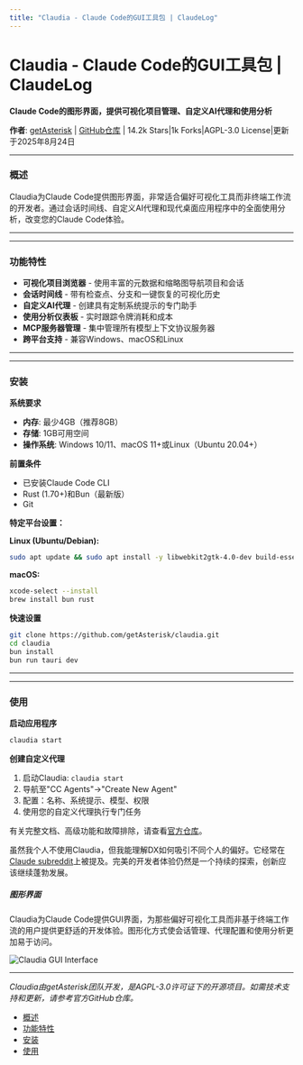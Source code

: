 ```yaml
---
title: "Claudia - Claude Code的GUI工具包 | ClaudeLog"
---
```


# Claudia - Claude Code的GUI工具包 | ClaudeLog

**Claude Code的图形界面，提供可视化项目管理、自定义AI代理和使用分析**

**作者**: [getAsterisk](https://github.com/getAsterisk)  |  [GitHub仓库](https://github.com/getAsterisk/claudia)  |  14.2k Stars|1k Forks|AGPL-3.0 License|更新于2025年8月24日

* * *

### 概述[​](#overview)

Claudia为Claude Code提供图形界面，非常适合偏好可视化工具而非终端工作流的开发者。通过会话时间线、自定义AI代理和现代桌面应用程序中的全面使用分析，改变您的Claude Code体验。

* * *

* * *

### 功能特性[​](#features)

-   **可视化项目浏览器** - 使用丰富的元数据和缩略图导航项目和会话
-   **会话时间线** - 带有检查点、分支和一键恢复的可视化历史
-   **自定义AI代理** - 创建具有定制系统提示的专门助手
-   **使用分析仪表板** - 实时跟踪令牌消耗和成本
-   **MCP服务器管理** - 集中管理所有模型上下文协议服务器
-   **跨平台支持** - 兼容Windows、macOS和Linux

* * *

* * *

### 安装[​](#installation)

**系统要求**

-   **内存**: 最少4GB（推荐8GB）
-   **存储**: 1GB可用空间
-   **操作系统**: Windows 10/11、macOS 11+或Linux（Ubuntu 20.04+）

**前置条件**

-   已安装Claude Code CLI
-   Rust (1.70+)和Bun（最新版）
-   Git

**特定平台设置：**

**Linux (Ubuntu/Debian):**

```bash
sudo apt update && sudo apt install -y libwebkit2gtk-4.0-dev build-essential curl wget libssl-dev libgtk-3-dev libayatana-appindicator3-dev librsvg2-dev
```

**macOS:**

```bash
xcode-select --install
brew install bun rust
```

**快速设置**

```bash
git clone https://github.com/getAsterisk/claudia.git
cd claudia
bun install
bun run tauri dev
```

* * *

* * *

### 使用[​](#usage)

**启动应用程序**

```bash
claudia start
```

**创建自定义代理**

1.  启动Claudia: `claudia start`
2.  导航至"CC Agents"→"Create New Agent"
3.  配置：名称、系统提示、模型、权限
4.  使用您的自定义代理执行专门任务

有关完整文档、高级功能和故障排除，请查看[官方仓库](https://github.com/getAsterisk/claudia)。

虽然我个人不使用Claudia，但我能理解DX如何吸引不同个人的偏好。它经常在[Claude subreddit](https://reddit.com/r/ClaudeAI)上被提及。完美的开发者体验仍然是一个持续的探索，创新应该继续蓬勃发展。

##### 图形界面

Claudia为Claude Code提供GUI界面，为那些偏好可视化工具而非基于终端工作流的用户提供更舒适的开发体验。图形化方式使会话管理、代理配置和使用分析更加易于访问。

<img src="/img/discovery/036_cl_orange.png" alt="Claudia GUI Interface" style="max-width: 165px; height: auto;" />

* * *

*Claudia由getAsterisk团队开发，是AGPL-3.0许可证下的开源项目。如需技术支持和更新，请参考官方GitHub仓库。*

-   [概述](#overview)
-   [功能特性](#features)
-   [安装](#installation)
-   [使用](#usage)